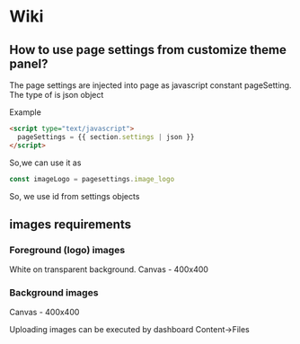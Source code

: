 # Wiki

## How to use page settings from customize theme panel?
The page settings are injected into page as javascript constant
pageSetting. The type of is json object

Example
```html
<script type="text/javascript">
  pageSettings = {{ section.settings | json }}
</script>
```
So,we can use it as 
```javascript
const imageLogo = pagesettings.image_logo
```
So, we use id from settings objects

## images requirements

### Foreground (logo) images
White on transparent background.
Canvas - 400x400

### Background images
Canvas - 400x400

Uploading images can be executed by dashboard Content->Files
